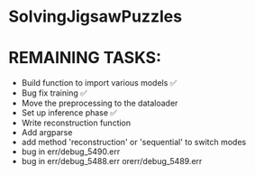 # SolvingJigsawPuzzles


# REMAINING TASKS:
- Build function to import various models ✅
- Bug fix training ✅
- Move the preprocessing to the dataloader
- Set up inference phase ✅
- Write reconstruction function
- Add argparse
- add method 'reconstruction' or 'sequential' to switch modes
- bug in err/debug_5490.err
- bug in err/debug_5488.err orerr/debug_5489.err